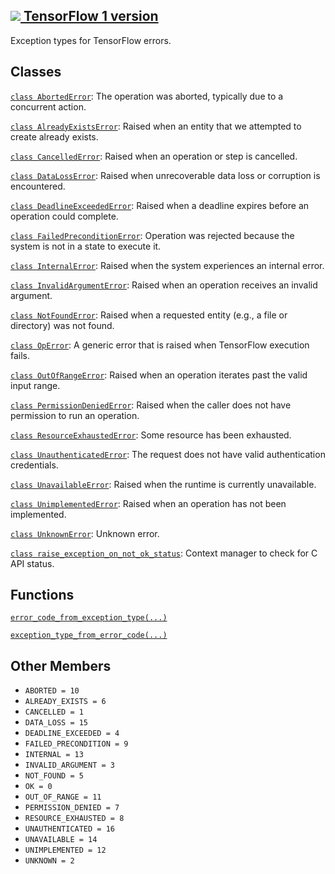 [ ![](https://tensorflow.google.cn/images/tf_logo_32px.png) TensorFlow 1
version](/versions/r1.15/api_docs/python/tf/compat/v1/errors)  
---  
  
Exception types for TensorFlow errors.

## Classes

[`class
AbortedError`](https://tensorflow.google.cn/api_docs/python/tf/errors/AbortedError):
The operation was aborted, typically due to a concurrent action.

[`class
AlreadyExistsError`](https://tensorflow.google.cn/api_docs/python/tf/errors/AlreadyExistsError):
Raised when an entity that we attempted to create already exists.

[`class
CancelledError`](https://tensorflow.google.cn/api_docs/python/tf/errors/CancelledError):
Raised when an operation or step is cancelled.

[`class
DataLossError`](https://tensorflow.google.cn/api_docs/python/tf/errors/DataLossError):
Raised when unrecoverable data loss or corruption is encountered.

[`class
DeadlineExceededError`](https://tensorflow.google.cn/api_docs/python/tf/errors/DeadlineExceededError):
Raised when a deadline expires before an operation could complete.

[`class
FailedPreconditionError`](https://tensorflow.google.cn/api_docs/python/tf/errors/FailedPreconditionError):
Operation was rejected because the system is not in a state to execute it.

[`class
InternalError`](https://tensorflow.google.cn/api_docs/python/tf/errors/InternalError):
Raised when the system experiences an internal error.

[`class
InvalidArgumentError`](https://tensorflow.google.cn/api_docs/python/tf/errors/InvalidArgumentError):
Raised when an operation receives an invalid argument.

[`class
NotFoundError`](https://tensorflow.google.cn/api_docs/python/tf/errors/NotFoundError):
Raised when a requested entity (e.g., a file or directory) was not found.

[`class
OpError`](https://tensorflow.google.cn/api_docs/python/tf/errors/OpError): A
generic error that is raised when TensorFlow execution fails.

[`class
OutOfRangeError`](https://tensorflow.google.cn/api_docs/python/tf/errors/OutOfRangeError):
Raised when an operation iterates past the valid input range.

[`class
PermissionDeniedError`](https://tensorflow.google.cn/api_docs/python/tf/errors/PermissionDeniedError):
Raised when the caller does not have permission to run an operation.

[`class
ResourceExhaustedError`](https://tensorflow.google.cn/api_docs/python/tf/errors/ResourceExhaustedError):
Some resource has been exhausted.

[`class
UnauthenticatedError`](https://tensorflow.google.cn/api_docs/python/tf/errors/UnauthenticatedError):
The request does not have valid authentication credentials.

[`class
UnavailableError`](https://tensorflow.google.cn/api_docs/python/tf/errors/UnavailableError):
Raised when the runtime is currently unavailable.

[`class
UnimplementedError`](https://tensorflow.google.cn/api_docs/python/tf/errors/UnimplementedError):
Raised when an operation has not been implemented.

[`class
UnknownError`](https://tensorflow.google.cn/api_docs/python/tf/errors/UnknownError):
Unknown error.

[`class
raise_exception_on_not_ok_status`](https://tensorflow.google.cn/api_docs/python/tf/compat/v1/errors/raise_exception_on_not_ok_status):
Context manager to check for C API status.

## Functions

[`error_code_from_exception_type(...)`](https://tensorflow.google.cn/api_docs/python/tf/compat/v1/errors/error_code_from_exception_type)

[`exception_type_from_error_code(...)`](https://tensorflow.google.cn/api_docs/python/tf/compat/v1/errors/exception_type_from_error_code)

## Other Members

  * `ABORTED = 10`
  * `ALREADY_EXISTS = 6`
  * `CANCELLED = 1`
  * `DATA_LOSS = 15`
  * `DEADLINE_EXCEEDED = 4`
  * `FAILED_PRECONDITION = 9`
  * `INTERNAL = 13`
  * `INVALID_ARGUMENT = 3`
  * `NOT_FOUND = 5`
  * `OK = 0`
  * `OUT_OF_RANGE = 11`
  * `PERMISSION_DENIED = 7`
  * `RESOURCE_EXHAUSTED = 8`
  * `UNAUTHENTICATED = 16`
  * `UNAVAILABLE = 14`
  * `UNIMPLEMENTED = 12`
  * `UNKNOWN = 2`

